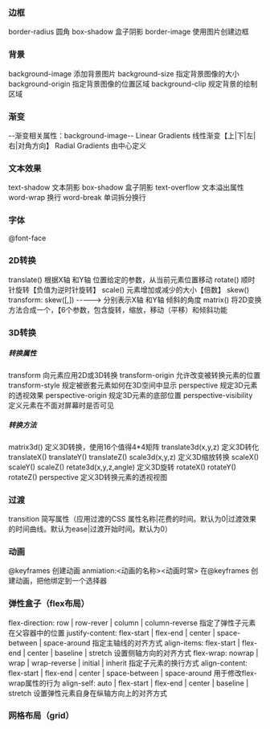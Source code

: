 ### 边框
border-radius       圆角
box-shadow          盒子阴影
border-image        使用图片创建边框

### 背景
background-image    添加背景图片
background-size     指定背景图像的大小
background-origin   指定背景图像的位置区域
background-clip     规定背景的绘制区域

### 渐变
--渐变相关属性：background-image--
Linear Gradients    线性渐变【上|下|左|右|对角方向】
Radial Gradients    由中心定义

### 文本效果
text-shadow         文本阴影
box-shadow          盒子阴影
text-overflow       文本溢出属性
word-wrap           换行
word-break          单词拆分换行

### 字体
@font-face

### 2D转换
translate()         根据X轴 和Y轴 位置给定的参数，从当前元素位置移动
rotate()            顺时针旋转【负值为逆时针旋转】
scale()             元素增加或减少的大小【倍数】
skew()              transform: skew(<angle>[,<angle>]) -----> 分别表示X轴 和Y轴 倾斜的角度
matrix()            将2D变换方法合成一个，【6个参数，包含旋转，缩放，移动（平移）和倾斜功能

### 3D转换
##### 转换属性
transform               向元素应用2D或3D转换
transform-origin        允许改变被转换元素的位置
transform-style         规定被嵌套元素如何在3D空间中显示
perspective             规定3D元素的透视效果
perspective-origin      规定3D元素的底部位置
perspective-visibility  定义元素在不面对屏幕时是否可见
##### 转换方法
matrix3d()          定义3D转换，使用16个值得4*4矩阵
translate3d(x,y,z)  定义3D转化
translateX()
translateY()
translateZ()
scale3d(x,y,z)      定义3D缩放转换
scaleX()
scaleY()
scaleZ()
retate3d(x,y,z,angle)   定义3D旋转
rotateX()
rotateY()
rotateZ()
perspective         定义3D转换元素的透视视图

### 过渡
transition      简写属性（应用过渡的CSS 属性名称|花费的时间。默认为0|过渡效果的时间曲线。默认为ease|过渡开始时间。默认为0）

### 动画
@keyframes      创建动画
anmiation:<动画的名称><动画时常>       在@keyframes 创建动画，把他绑定到一个选择器

### 弹性盒子（flex布局）
flex-direction: row | row-rever | column | column-reverse                           指定了弹性子元素在父容器中的位置
justify-content: flex-start | flex-end | center | space-between | space-around      指定主轴线的对齐方式
align-items: flex-start | flex-end | center | baseline | stretch                    设置侧轴方向的对齐方式
flex-wrap: nowrap | wrap | wrap-reverse | initial | inherit                         指定子元素的换行方式
align-content: flex-start | flex-end | center | space-between | space-around        用于修改flex-wrap属性的行为
align-self: auto | flex-start | flex-end | center | baseline | stretch              设置弹性元素自身在纵轴方向上的对齐方式

### 网格布局（grid）
